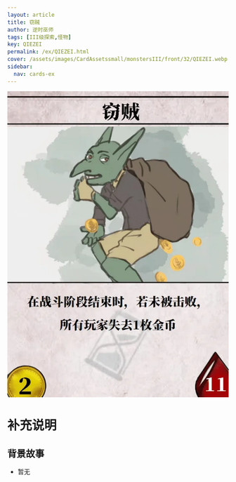 ```yaml
---
layout: article
title: 窃贼
author: 逆时巫师
tags: [III级探索,怪物]
key: QIEZEI
permalink: /ex/QIEZEI.html
cover: /assets/images/CardAssetssmall/monstersIII/front/32/QIEZEI.webp
sidebar:
  nav: cards-ex
---
```

![](/assets/images/CardAssets/monstersIII/front/32/QIEZEI.webp)

# 补充说明



## 背景故事
* 暂无